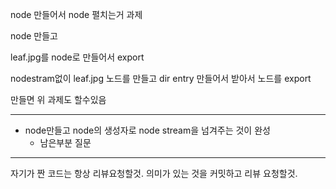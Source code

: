 node 만들어서 node 펼치는거 과제

node 만들고

leaf.jpg를 node로 만들어서 export

nodestram없이 leaf.jpg 노드를 만들고 dir entry 만들어서 받아서 노드를 export

만들면 위 과제도 할수있음

---

- node만들고 node의 생성자로 node stream을 넘겨주는 것이 완성
    - 남은부분 질문 

---

자기가 짠 코드는 항상 리뷰요청할것. 의미가 있는 것을 커밋하고 리뷰 요청할것.
